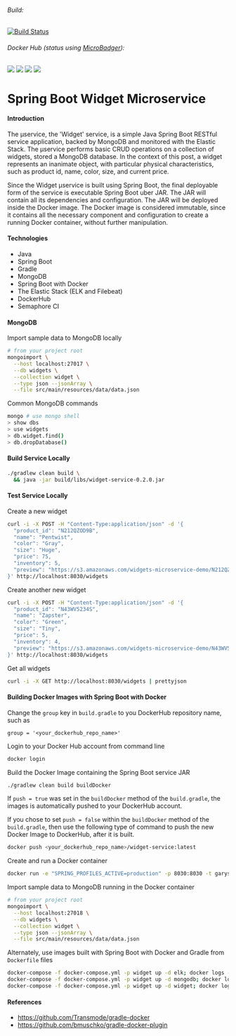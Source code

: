 ###### Build:

[![Build Status](https://semaphoreci.com/api/v1/garystafford/widget-service-demo/branches/master/badge.svg)](https://semaphoreci.com/garystafford/widget-service-demo)

###### Docker Hub (_status using [MicroBadger](https://microbadger.com/#/)_):

[![](https://images.microbadger.com/badges/version/garystafford/widget-service-demo.svg)](https://microbadger.com/images/garystafford/widget-service-demo "Get your own version badge on microbadger.com")  [![](https://images.microbadger.com/badges/image/garystafford/widget-service-demo.svg)](https://microbadger.com/images/garystafford/widget-service-demo "Get your own image badge on microbadger.com")
[![](https://images.microbadger.com/badges/commit/garystafford/widget-service.svg)](https://microbadger.com/images/garystafford/widget-service "Get your own commit badge on microbadger.com")
[![](https://images.microbadger.com/badges/license/garystafford/widget-service.svg)](https://microbadger.com/images/garystafford/widget-service "Get your own license badge on microbadger.com")

# Spring Boot Widget Microservice

#### Introduction

The µservice, the 'Widget' service, is a simple Java Spring Boot RESTful service application, backed by MongoDB and monitored with the Elastic Stack. The µservice performs basic CRUD operations on a collection of widgets, stored a MongoDB database. In the context of this post, a widget represents an inanimate object, with particular physical characteristics, such as product id, name, color, size, and current price.

Since the Widget µservice is built using Spring Boot, the final deployable form of the service is executable Spring Boot uber JAR. The JAR will contain all its dependencies and configuration. The JAR will be deployed inside the Docker image. The Docker image is considered immutable, since it contains all the necessary component and configuration to create a running Docker container, without further manipulation.

#### Technologies

-   Java
-   Spring Boot
-   Gradle
-   MongoDB
-   Spring Boot with Docker
-   The Elastic Stack (ELK and Filebeat)
-   DockerHub
-   Semaphore CI

#### MongoDB

Import sample data to MongoDB locally

```bash
# from your project root
mongoimport \
  --host localhost:27017 \
  --db widgets \
  --collection widget \
  --type json --jsonArray \
  --file src/main/resources/data/data.json
```

Common MongoDB commands

```bash
mongo # use mongo shell
> show dbs
> use widgets
> db.widget.find()
> db.dropDatabase()
```

#### Build Service Locally

```bash
./gradlew clean build \
  && java -jar build/libs/widget-service-0.2.0.jar
```

#### Test Service Locally

Create a new widget

```bash
curl -i -X POST -H "Content-Type:application/json" -d '{
  "product_id": "N212QZOD9B",
  "name": "Pentwist",
  "color": "Gray",
  "size": "Huge",
  "price": 75,
  "inventory": 5,
  "preview": "https://s3.amazonaws.com/widgets-microservice-demo/N212QZOD9B.png"
}' http://localhost:8030/widgets
```

Create another new widget

```bash
curl -i -X POST -H "Content-Type:application/json" -d '{
  "product_id": "N43WV5234S",
  "name": "Zapster",
  "color": "Green",
  "size": "Tiny",
  "price": 5,
  "inventory": 4,
  "preview": "https://s3.amazonaws.com/widgets-microservice-demo/N43WV5234S.png"
}' http://localhost:8030/widgets
```

Get all widgets

```bash
curl -i -X GET http://localhost:8030/widgets | prettyjson
```

#### Building Docker Images with Spring Boot with Docker

Change the `group` key in `build.gradle` to you DockerHub repository name, such as

```text
group = '<your_dockerhub_repo_name>'
```

Login to your Docker Hub account from command line

```bash
docker login
```

Build the Docker Image containing the Spring Boot service JAR

```bash
./gradlew clean build buildDocker
```

If `push = true` was set in the `buildDocker` method of the `build.gradle`, the images
is automatically pushed to your DockerHub account.

If you chose to set `push = false` within the `buildDocker` method of the `build.gradle`,
then use the following type of command to push the new Docker Image to DockerHub, after it is built.

```bash
docker push <your_dockerhub_repo_name>/widget-service:latest
```

Create and run a Docker container

```bash
docker run -e "SPRING_PROFILES_ACTIVE=production" -p 8030:8030 -t garystafford/widget-service
```

Import sample data to MongoDB running in the Docker container

```bash
# from your project root
mongoimport \
  --host localhost:27018 \
  --db widgets \
  --collection widget \
  --type json --jsonArray \
  --file src/main/resources/data/data.json
```

Alternately, use images built with Spring Boot with Docker and Gradle from `Dockerfile` files

```bash
docker-compose -f docker-compose.yml -p widget up -d elk; docker logs --follow elk # ^C to exit
docker-compose -f docker-compose.yml -p widget up -d mongodb; docker logs --follow mongodb
docker-compose -f docker-compose.yml -p widget up -d widget; docker logs --follow widget
```

#### References

-   <https://github.com/Transmode/gradle-docker>
-   <https://github.com/bmuschko/gradle-docker-plugin>
